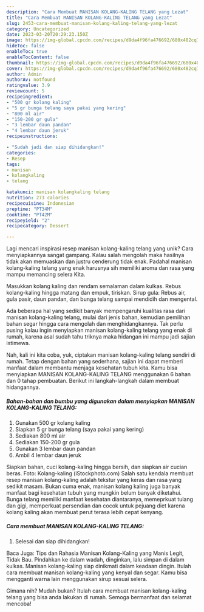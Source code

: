```yaml
---
description: "Cara Membuat MANISAN KOLANG-KALING TELANG yang Lezat"
title: "Cara Membuat MANISAN KOLANG-KALING TELANG yang Lezat"
slug: 2453-cara-membuat-manisan-kolang-kaling-telang-yang-lezat
category: Uncategorized
date: 2023-03-20T20:29:23.150Z
image: https://img-global.cpcdn.com/recipes/d9da4f96fa476692/680x482cq70/manisan-kolang-kaling-telang-foto-resep-utama.jpg
hideToc: false
enableToc: true
enableTocContent: false
thumbnail: https://img-global.cpcdn.com/recipes/d9da4f96fa476692/680x482cq70/manisan-kolang-kaling-telang-foto-resep-utama.jpg
cover: https://img-global.cpcdn.com/recipes/d9da4f96fa476692/680x482cq70/manisan-kolang-kaling-telang-foto-resep-utama.jpg
author: Admin
authorAv: notfound
ratingvalue: 3.9
reviewcount: 5
recipeingredient:
- "500 gr kolang kaling"
- "5 gr bunga telang saya pakai yang kering"
- "800 ml air"
- "150-200 gr gula"
- "3 lembar daun pandan"
- "4 lembar daun jeruk"
recipeinstructions:

- "Sudah jadi dan siap dihidangkan!"
categories:
- Resep
tags:
- manisan
- kolangkaling
- telang

katakunci: manisan kolangkaling telang 
nutrition: 273 calories
recipecuisine: Indonesian
preptime: "PT34M"
cooktime: "PT42M"
recipeyield: "2"
recipecategory: Dessert

---
```





Lagi mencari inspirasi resep manisan kolang-kaling telang yang unik? Cara menyiapkannya sangat gampang. Kalau salah mengolah maka hasilnya tidak akan memuaskan dan justru cenderung tidak enak. Padahal manisan kolang-kaling telang yang enak harusnya sih memiliki aroma dan rasa yang mampu memancing selera Kita.





Masukkan kolang kaling dan rendam semalaman dalam kulkas. Rebus kolang-kaling hingga matang dan empuk, tiriskan. Sirup gula: Rebus air, gula pasir, daun pandan, dan bunga telang sampai mendidih dan mengental.

Ada beberapa hal yang sedikit banyak mempengaruhi kualitas rasa dari manisan kolang-kaling telang, mulai dari jenis bahan, kemudian pemilihan bahan segar hingga cara mengolah dan menghidangkannya. Tak perlu pusing kalau ingin menyiapkan manisan kolang-kaling telang yang enak di rumah, karena asal sudah tahu triknya maka hidangan ini mampu jadi sajian istimewa.






Nah, kali ini kita coba, yuk, ciptakan manisan kolang-kaling telang sendiri di rumah. Tetap dengan bahan yang sederhana, sajian ini dapat memberi manfaat dalam membantu menjaga kesehatan tubuh kita. Kamu bisa menyiapkan MANISAN KOLANG-KALING TELANG menggunakan 6 bahan dan 0 tahap pembuatan. Berikut ini langkah-langkah dalam membuat hidangannya.

<!--inarticleads1-->

##### Bahan-bahan dan bumbu yang digunakan dalam menyiapkan MANISAN KOLANG-KALING TELANG:

1. Gunakan 500 gr kolang kaling
1. Siapkan 5 gr bunga telang (saya pakai yang kering)
1. Sediakan 800 ml air
1. Sediakan 150-200 gr gula
1. Gunakan 3 lembar daun pandan
1. Ambil 4 lembar daun jeruk


Siapkan bahan, cuci kolang-kaling hingga bersih, dan siapkan air cucian beras. Foto: Kolang-kaling (iStockphoto.com) Salah satu kendala membuat resep manisan kolang-kaling adalah tekstur yang keras dan rasa yang sedikit masam. Bukan cuma enak, manisan kolang kaling juga banyak manfaat bagi kesehatan tubuh yang mungkin belum banyak diketahui. Bunga telang memiliki manfaat kesehatan diantaranya, memeprkuat tulang dan gigi, memperkuat persendian dan cocok untuk pejuang diet karena kolang kaling akan membuat perut terasa lebih cepat kenyang. 

<!--inarticleads2-->

##### Cara membuat MANISAN KOLANG-KALING TELANG:


1. Selesai dan siap dihidangkan!

Baca Juga: Tips dan Rahasia Manisan Kolang-Kaling yang Manis Legit, Tidak Bau. Pindahkan ke dalam wadah, dinginkan, lalu simpan di dalam kulkas. Manisan kolang-kaling siap dinikmati dalam keadaan dingin. Itulah cara membuat manisan kolang-kaling yang kenyal dan segar. Kamu bisa mengganti warna lain menggunakan sirup sesuai selera. 

Gimana nih? Mudah bukan? Itulah cara membuat manisan kolang-kaling telang yang bisa anda lakukan di rumah. Semoga bermanfaat dan selamat mencoba!
